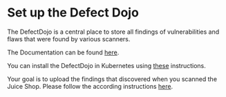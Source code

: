# Set up the Defect Dojo

The DefectDojo is a central place to store all findings of vulnerabilities and flaws that were found by various scanners.

The Documentation can be found [here](https://defectdojo.readthedocs.io/en/latest/index.html).

You can install the DefectDojo in Kubernetes using [these](https://github.com/DefectDojo/django-DefectDojo/blob/33f60a428c760bf2b02cb60e9731691fb809975a/KUBERNETES.md) instructions.

Your goal is to upload the findings that discovered when you scanned the Juice Shop. Please follow the according instructions [here](https://defectdojo.readthedocs.io/en/latest/start-using.html).